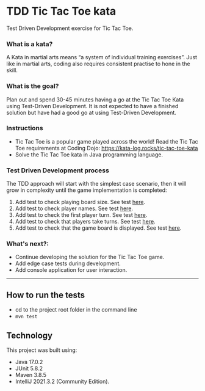 # TDD Tic Tac Toe kata
Test Driven Development exercise for Tic Tac Toe.

### What is a kata?

A Kata in martial arts means “a system of individual training exercises”. Just like in martial arts, coding also requires consistent practise to hone in the skill.

### What is the goal?

Plan out and spend 30-45 minutes having a go at the Tic Tac Toe Kata using Test-Driven Development. It is not expected to have a finished solution but have had a good go at using Test-Driven Development.

### Instructions

- Tic Tac Toe is a popular game played across the world! Read the Tic Tac Toe requirements at Coding Dojo: https://kata-log.rocks/tic-tac-toe-kata
- Solve the Tic Tac Toe kata in Java programming language.

### Test Driven Development process

The TDD approach will start with the simplest case scenario, then it will grow in complexity until the game implementation is completed:

1) Add test to check playing board size. See test [here](https://htmlview.glitch.me/?https://github.com/abcpaem/tdd-tic-tac-toe-kata/blob/main/docs/TestResults01.html).
2) Add test to check player names. See test [here](https://htmlview.glitch.me/?https://github.com/abcpaem/tdd-tic-tac-toe-kata/blob/main/docs/TestResults02.html).
3) Add test to check the first player turn. See test [here](https://htmlview.glitch.me/?https://github.com/abcpaem/tdd-tic-tac-toe-kata/blob/main/docs/TestResults03.html).
4) Add test to check that players take turns. See test [here](https://htmlview.glitch.me/?https://github.com/abcpaem/tdd-tic-tac-toe-kata/blob/main/docs/TestResults04.html).
5) Add test to check that the game board is displayed. See test [here](https://htmlview.glitch.me/?https://github.com/abcpaem/tdd-tic-tac-toe-kata/blob/main/docs/TestResults05.html).


### What's next?:
- Continue developing the solution for the Tic Tac Toe game.
- Add edge case tests during development.
- Add console application for user interaction.

---
## How to run the tests
- cd to the project root folder in the command line
- ``mvn test``

## Technology
This project was built using:
- Java 17.0.2
- JUnit 5.8.2
- Maven 3.8.5
- IntelliJ 2021.3.2 (Community Edition).